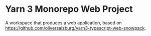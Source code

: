 # Yarn 3 Monorepo Web Project

A workspace that produces a web application, based on <https://github.com/oliversalzburg/yarn3-typescript-web-snowpack>.
